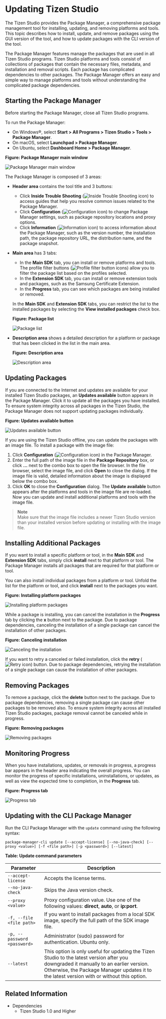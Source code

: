# Updating Tizen Studio

The Tizen Studio provides the Package Manager, a comprehensive package management tool for installing, updating, and removing platforms and tools. This topic describes how to install, update, and remove packages using the GUI version of the tool, and how to update packages with the CLI version of the tool.

The Package Manager features manage the packages that are used in all Tizen Studio programs. Tizen Studio platforms and tools consist of collections of packages that contain the necessary files, metadata, and installation and removal scripts. Each package has complicated dependencies to other packages. The Package Manager offers an easy and simple way to manage platforms and tools without understanding the complicated package dependencies.

## Starting the Package Manager

Before starting the Package Manager, close all Tizen Studio programs.

To run the Package Manager:

- On Windows&reg;, select **Start > All Programs > Tizen Studio > Tools > Package Manager**.
- On macOS, select **Launchpad > Package Manager**.
- On Ubuntu, select **Dashboard Home > Package Manager**.

**Figure: Package Manager main window**

![Package Manager main window](./media/updating_sdk_main.png)

The Package Manager is composed of 3 areas:

- **Header area** contains the tool title and 3 buttons:

  - Click **Inside Trouble Shooting** (![Inside Trouble Shooting icon](./media/updating_sdk_icon_troubleshoot.png)) to access guides that help you resolve common issues related to the Package Manager.
  - Click **Configuration** (![Configuration icon](./media/updating_sdk_icon_config.png)) to change Package Manager settings, such as package repository locations and proxy options.
  - Click **Information** (![Information icon](./media/updating_sdk_icon_info.png)) to access information about the Package Manager, such as the version number, the installation path, the package repository URL, the distribution name, and the package snapshot.

- **Main area** has 3 tabs:

  - In the **Main SDK** tab, you can install or remove platforms and tools. The profile filter buttons (![Profile filter button icons](./media/updating_sdk_icon_filter.png)) allow you to filter the package list based on the profiles selected.
  - In the **Extension SDK** tab, you can install or remove extension tools and packages, such as the Samsung Certificate Extension.
  - In the **Progress** tab, you can see which packages are being installed or removed.

  In the **Main SDK** and **Extension SDK** tabs, you can restrict the list to the installed packages by selecting the **View installed packages** check box.

  **Figure: Package list**

  ![Package list](./media/updating_sdk_main_area.png)

- **Description area** shows a detailed description for a platform or package that has been clicked in the list in the main area.

  **Figure: Description area**

  ![Description area](./media/updating_sdk_description.png)

## Updating Packages

If you are connected to the Internet and updates are available for your installed Tizen Studio packages, an **Updates available** button appears in the Package Manager. Click it to update all the packages you have installed. To ensure system integrity across all packages in the Tizen Studio, the Package Manager does not support updating packages individually.

**Figure: Updates available button**

![Updates available button](./media/updating_sdk_updates.png)

If you are using the Tizen Studio offline, you can update the packages with an image file. To install a package with the image file:

1. Click **Configuration** (![Configuration icon](./media/updating_sdk_icon_config.png)) in the Package Manager.
2. Enter the full path of the image file in the **Package Repository** box, or click **...** next to the combo box to open the file browser. In the file browser, select the image file, and click **Open** to close the dialog. If the image file is valid, detailed information about the image is displayed below the combo box.
3. Click **OK** to close the **Configuration** dialog. The **Update available** button appears after the platforms and tools in the image file are re-loaded. Now you can update and install additional platforms and tools with the image file.

> **Note**  
> Make sure that the image file includes a newer Tizen Studio version than your installed version before updating or installing with the image file.

## Installing Additional Packages

If you want to install a specific platform or tool, in the **Main SDK** and **Extension SDK** tabs, simply click **install** next to that platform or tool. The Package Manager installs all packages that are required for that platform or tool.

You can also install individual packages from a platform or tool. Unfold the list for the platform or tool, and click **install** next to the packages you want.

**Figure: Installing platform packages**

![Installing platform packages](./media/updating_sdk_install_platform.png)

While a package is installing, you can cancel the installation in the **Progress** tab by clicking the **x** button next to the package. Due to package dependencies, canceling the installation of a single package can cancel the installation of other packages.

**Figure: Canceling installation**

![Canceling the installation](./media/updating_sdk_install_cancel.png)

If you want to retry a canceled or failed installation, click the **retry** (![Retry icon](./media/updating_sdk_icon_retry.png)) button. Due to package dependencies, retrying the installation of a single package can cause the installation of other packages.

## Removing Packages

To remove a package, click the **delete** button next to the package. Due to package dependencies, removing a single package can cause other packages to be removed also. To ensure system integrity across all installed Tizen Studio packages, package removal cannot be canceled while in progress.

**Figure: Removing packages**

![Removing packages](./media/updating_sdk_install_remove.png)

## Monitoring Progress

When you have installations, updates, or removals in progress, a progress bar appears in the header area indicating the overall progress. You can monitor the progress of specific installations, uninstallations, or updates, as well as view the expected time to completion, in the **Progress** tab.

**Figure: Progress tab**

![Progress tab](./media/updating_sdk_progress.png)

## Updating with the CLI Package Manager

Run the CLI Package Manager with the `update` command using the following syntax:

```
package-manager-cli update [--accept-license] [--no-java-check] [--proxy <value>] [-f <file path>] [-p <password>] [--latest]
```

**Table: Update command parameters**

| Parameter                   | Description                              |
|---------------------------|----------------------------------------|
| `--accept-license`          | Accepts the license terms.               |
| `--no-java-check`           | Skips the Java version check.            |
| `--proxy <value>`           | Proxy configuration value. Use one of the following values: **direct**, **auto**, or **ip:port**. |
| `-f, --file <file path>`    | If you want to install packages from a local SDK image, specify the full path of the SDK image file. |
| `-p, --password <password>` | Administrator (sudo) password for authentication. Ubuntu only. |
| `--latest`                  | This option is only useful for updating the Tizen Studio to the latest version after you downgraded it manually to an earlier version. Otherwise, the Package Manager updates it to the latest version with or without this option. |

## Related Information
* Dependencies
  - Tizen Studio 1.0 and Higher
